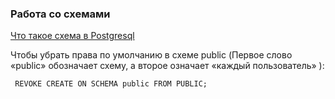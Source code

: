 ### Работа со схемами

[Что такое схема в Postgresql](https://github.com/Aleksey-10081967/Postgresql-study/blob/main/psql_query/schemas/teor_schema.md)

Чтобы убрать права по умолчанию в схеме public (Первое слово «public» обозначает схему, а второе означает «каждый пользователь»
):

     REVOKE CREATE ON SCHEMA public FROM PUBLIC; 
     
